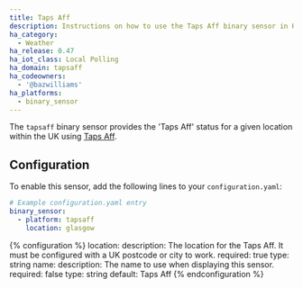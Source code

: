 ```yaml
---
title: Taps Aff
description: Instructions on how to use the Taps Aff binary sensor in Home Assistant.
ha_category:
  - Weather
ha_release: 0.47
ha_iot_class: Local Polling
ha_domain: tapsaff
ha_codeowners:
  - '@bazwilliams'
ha_platforms:
  - binary_sensor
---
```


The `tapsaff` binary sensor provides the 'Taps Aff' status for a given location within the UK using [Taps Aff](https://www.taps-aff.co.uk/).

## Configuration

To enable this sensor, add the following lines to your `configuration.yaml`:

```yaml
# Example configuration.yaml entry
binary_sensor:
  - platform: tapsaff
    location: glasgow
```

{% configuration %}
location:
  description: The location for the Taps Aff. It must be configured with a UK postcode or city to work.
  required: true
  type: string
name:
  description: The name to use when displaying this sensor.
  required: false
  type: string
  default: Taps Aff
{% endconfiguration %}
